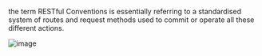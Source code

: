 the term RESTful Conventions is essentially referring to a standardised system of routes and request methods used to commit or operate all these different actions.

![image](https://user-images.githubusercontent.com/54680783/122589826-bba29700-d02e-11eb-9248-6faf06db808a.png)





